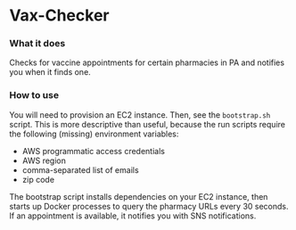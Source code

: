 # Vax-Checker

### What it does
Checks for vaccine appointments for certain pharmacies in PA and notifies you when it finds one.

### How to use
You will need to provision an EC2 instance. Then, see the `bootstrap.sh` script. This is more descriptive than useful, because the run scripts require the following (missing) environment variables:
  * AWS programmatic access credentials
  * AWS region
  * comma-separated list of emails
  * zip code

The bootstrap script installs dependencies on your EC2 instance, then starts up Docker processes to query the pharmacy URLs every 30 seconds. If an appointment is available, it notifies you with SNS notifications.
